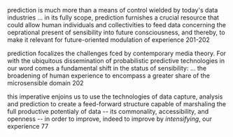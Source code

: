 prediction is much more than a means of control wielded by today's data industries ... in its fully scope, prediction furnishes a crucial resource that could allow human individuals and collectivities to feed data concerning the oeprational present of sensibility into future consciousness, and thereby, to make it relevant for future-oriented modulation of experience 201-202

prediction focalizes the challenges fced by contemporary media theory. For with the ubiquitous dissemination of probabilistic predictive technologies in our word comes a fundamental shift in the status of sensibility: ... the broadening of human experience to encompass a greater share of the microsensible domain 202

this imperative enjoins us to use the technologies of data capture, analysis and prediction to create a feed-forward structure capable of marshaling the full productive potentialy of data -- its commonality, accessibility, and openness -- in order to improve, indeed to improve by _intensifying_, our experience 77
